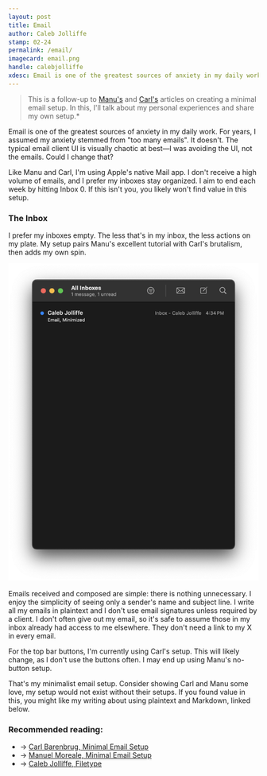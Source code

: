 ```yaml
---
layout: post
title: Email
author: Caleb Jolliffe
stamp: 02-24
permalink: /email/
imagecard: email.png
handle: calebjolliffe
xdesc: Email is one of the greatest sources of anxiety in my daily work. For years, I assumed my anxiety stemmed from "too many emails". It doesn't. The typical email client UI is visually chaotic at best—I was avoiding the UI, not the emails. Could I change that?
---
```


> This is a follow-up to [Manu's](https://manuelmoreale.com/emails) and [Carl's](https://carlbarenbrug.com/minimal-email-setup) articles on creating a minimal email setup. In this, I'll talk about my personal experiences and share my own setup.*

Email is one of the greatest sources of anxiety in my daily work. For years, I assumed my anxiety stemmed from "too many emails". It doesn't. The typical email client UI is visually chaotic at best—I was avoiding the UI, not the emails. Could I change that?

Like Manu and Carl, I'm using Apple's native Mail app. I don't receive a high volume of emails, and I prefer my inboxes stay organized. I aim to end each week by hitting Inbox 0. If this isn't you, you likely won't find value in this setup.

### The Inbox

I prefer my inboxes empty. The less that's in my inbox, the less actions on my plate. My setup pairs Manu's excellent tutorial with Carl's brutalism, then adds my own spin.

![My minimalist inbox.](/assets/images/inbox.png)

Emails received and composed are simple: there is nothing unnecessary. I enjoy the simplicity of seeing only a sender's name and subject line. I write all my emails in plaintext and I don't use email signatures unless required by a client. I don't often give out my email, so it's safe to assume those in my inbox already had access to me elsewhere. They don't need a link to my X in every email.

For the top bar buttons, I'm currently using Carl's setup. This will likely change, as I don't use the buttons often. I may end up using Manu's no-button setup.

That's my minimalist email setup. Consider showing Carl and Manu some love, my setup would not exist without their setups. If you found value in this, you might like my writing about using plaintext and Markdown, linked below.

### Recommended reading:
- → [Carl Barenbrug, Minimal Email Setup](https://carlbarenbrug.com/minimal-email-setup)
- → [Manuel Moreale, Minimal Email Setup](https://manuelmoreale.com/emails)
- → [Caleb Jolliffe, Filetype](/filetype/)